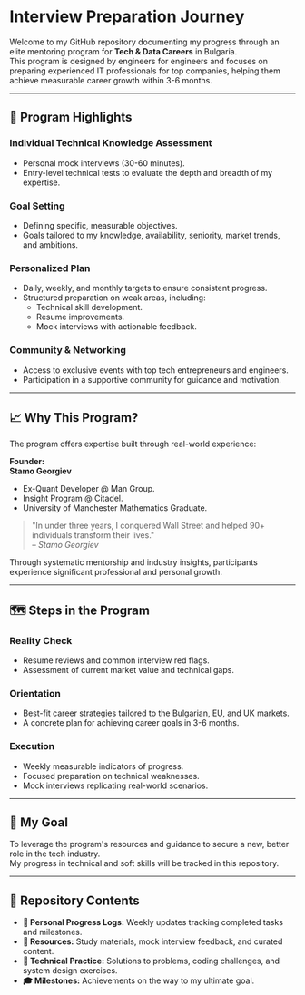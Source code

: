 # Interview Preparation Journey

Welcome to my GitHub repository documenting my progress through an elite mentoring program for **Tech & Data Careers** in Bulgaria.  
This program is designed by engineers for engineers and focuses on preparing experienced IT professionals for top companies, helping them achieve measurable career growth within 3-6 months.

---

## 🚀 Program Highlights

### Individual Technical Knowledge Assessment
- Personal mock interviews (30-60 minutes).  
- Entry-level technical tests to evaluate the depth and breadth of my expertise.  

### Goal Setting
- Defining specific, measurable objectives.  
- Goals tailored to my knowledge, availability, seniority, market trends, and ambitions.  

### Personalized Plan
- Daily, weekly, and monthly targets to ensure consistent progress.  
- Structured preparation on weak areas, including:  
  - Technical skill development.  
  - Resume improvements.  
  - Mock interviews with actionable feedback.  

### Community & Networking
- Access to exclusive events with top tech entrepreneurs and engineers.  
- Participation in a supportive community for guidance and motivation.  

---

## 📈 Why This Program?

The program offers expertise built through real-world experience:  

**Founder:**  
**Stamo Georgiev**  
- Ex-Quant Developer @ Man Group.  
- Insight Program @ Citadel.  
- University of Manchester Mathematics Graduate.  

> "In under three years, I conquered Wall Street and helped 90+ individuals transform their lives."  
> – *Stamo Georgiev*  

Through systematic mentorship and industry insights, participants experience significant professional and personal growth.

---

## 🗺️ Steps in the Program

### Reality Check
- Resume reviews and common interview red flags.  
- Assessment of current market value and technical gaps.  

### Orientation
- Best-fit career strategies tailored to the Bulgarian, EU, and UK markets.  
- A concrete plan for achieving career goals in 3-6 months.  

### Execution
- Weekly measurable indicators of progress.  
- Focused preparation on technical weaknesses.  
- Mock interviews replicating real-world scenarios.  

---

## 🎯 My Goal

To leverage the program's resources and guidance to secure a new, better role in the tech industry.  
My progress in technical and soft skills will be tracked in this repository.

---


## 📑 Repository Contents

- **📄 Personal Progress Logs:** Weekly updates tracking completed tasks and milestones.  
- **📂 Resources:** Study materials, mock interview feedback, and curated content.  
- **📝 Technical Practice:** Solutions to problems, coding challenges, and system design exercises.  
- **🎓 Milestones:** Achievements on the way to my ultimate goal.  

